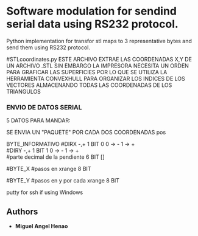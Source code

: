 # Software modulation for sendind serial data using RS232 protocol.

Python implementation for transfor stl maps to 3 representative bytes and send them using RS232 protocol.

#STLcoordinates.py
 ESTE ARCHIVO EXTRAE LAS COORDENADAS X,Y DE UN ARCHIVO .STL
 SIN EMBARGO LA IMPRESORA NECESITA UN ORDEN PARA GRAFICAR LAS SUPERFICIES
 POR LO QUE SE UTILIZA LA HERRAMIENTA CONVEXHULL PARA ORGANIZAR LOS
 INDICES DE LOS VECTORES ALMACENANDO TODAS LAS COORDENADAS DE LOS TRIANGULOS

###             ENVIO DE DATOS SERIAL

5 DATOS PARA MANDAR:

 SE ENVIA UN "PAQUETE" POR CADA DOS COORDENADAS
                             pos

  BYTE_INFORMATIVO
#DIRX -,+    		                1 BIT 0                 0 -> -    1 -> +    
#DIRY -,+		                1 BIT 1                 0 -> -    1 -> +                  
#parte decimal de la pendiente	        6 BIT []

#BYTE_X
#pasos en xrange                        8 BIT

#BYTE_Y
#pasos en y por cada xrange             8 BIT

putty for ssh if using Windows

## Authors

* **Miguel Angel Henao**
